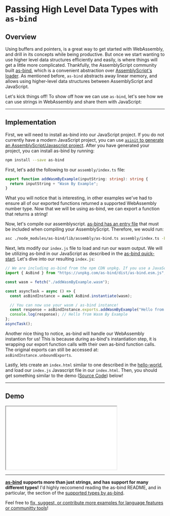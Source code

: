 # Passing High Level Data Types with `as-bind`

## Overview

Using buffers and pointers, is a great way to get started with WebAssembly, and drill in its concepts while being productive. But once we start wanting to use higher level data structures efficiently and easily, is where things will get a little more complicated. Thankfully, the AssemblyScript community built [as-bind](https://github.com/torch2424/as-bind), which is a convenient abstraction over [AssemblyScript's loader](https://github.com/AssemblyScript/assemblyscript/tree/master/lib/loader). As mentioned before, `as-bind` abstracts away linear memory, and allows using higher-level data structures between AssemblyScript and JavaScript.

Let's kick things off! To show off how we can use `as-bind`, let's see how we can use strings in WebAssembly and share them with JavaScript:

---

## Implementation

First, we will need to install as-bind into our JavaScript project. If you do not currently have a modern JavaScript project, you can use [`asinit` to generate an AssemblyScript/Javascript project](https://docs.assemblyscript.org/quick-start). After you have generated your project, you can install as-bind by running:

```bash
npm install --save as-bind
```

First, let's add the following to our `assembly/index.ts` file:

```typescript
export function addWasmByExample(inputString: string): string {
  return inputString + "Wasm By Example";
}
```

What you will notice that is interesting, in other examples we've had to ensure all of our exported functions returned a supported WebAssembly number type. Now that we will be using as-bind, we can export a function that returns a string!

Now, let's compile our assemblyscript. [as-bind has an entry file](https://github.com/torch2424/as-bind#quick-start) that must be included when compiling your AssemblyScript. Therefore, we would run:

```bash
asc ./node_modules/as-bind/lib/assembly/as-bind.ts assembly/index.ts -b addWasmByExample.wasm
```

Next, lets modify our `index.js` file to load and run our wasm output. We will be utilizing as-bind in our JavaScript as described in the [as-bind quick-start](https://github.com/torch2424/as-bind#quick-start). Let's dive into our resulting `index.js`:

```javascript
// We are including as-bind from the npm CDN unpkg. If you use a JavaScript bundler, you could use `from "as-bind"`.
import { AsBind } from "https://unpkg.com/as-bind/dist/as-bind.esm.js";

const wasm = fetch("./addWasmByExample.wasm");

const asyncTask = async () => {
  const asBindInstance = await AsBind.instantiate(wasm);

  // You can now use your wasm / as-bind instance!
  const response = asBindInstance.exports.addWasmByExample("Hello from ");
  console.log(response); // Hello from Wasm By Example
};
asyncTask();
```

Another nice thing to notice, as-bind will handle our WebAssembly instantion for us! This is because during as-bind's instantiation step, it is wrapping our export function calls with their own as-bind function calls. The original exports can still be accessed at: `asBindInstance.unboundExports`.

Lastly, lets create an `index.html` similar to one described in the [hello-world](/example-redirect?exampleName=hello-world), and load our `index.js` Javascript file in our `index.html`. Then, you should get something similar to the demo ([Source Code](/source-redirect?path=examples/passing-high-level-data-types-with-as-bind/demo/assemblyscript)) below!

---

## Demo

<iframe width="350px" height="200px" title="AssemblyScript Demo" src="/demo-redirect?example-name=passing-high-level-data-types-with-as-bind"></iframe>

---

**[as-bind](https://github.com/torch2424/as-bind) supports more than just strings, and has support for many different types!** I'd highly reccomend reading the as-bind README, and in particular, the section of the [supported types by as-bind](https://github.com/torch2424/as-bind#supported-data-types).

Feel free to [fix, suggest, or contribute more examples for language features or communitty tools](https://github.com/torch2424/wasm-by-example)!
